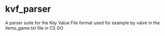 # kvf_parser
A parser suite for the Key Value File format used for example by valve in the items_game.txt file in CS GO
